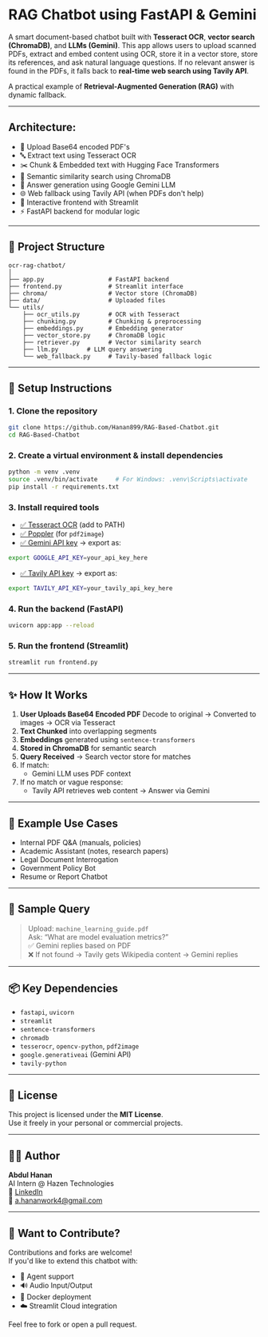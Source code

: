 
# RAG Chatbot using FastAPI & Gemini

A smart document-based chatbot built with **Tesseract OCR**, **vector search (ChromaDB)**, and **LLMs (Gemini)**. This app allows users to upload scanned PDFs, extract and embed content using OCR, store it in a vector store, store its references, and ask natural language questions. If no relevant answer is found in the PDFs, it falls back to **real-time web search using Tavily API**.

A practical example of **Retrieval-Augmented Generation (RAG)** with dynamic fallback.

---

## Architecture:

- 📄 Upload Base64 encoded PDF's 
- 🔤 Extract text using Tesseract OCR
- ✂️ Chunk & Embedded text with Hugging Face Transformers
- 🔎 Semantic similarity search using ChromaDB
- 🤖 Answer generation using Google Gemini LLM
- 🌐 Web fallback using Tavily API (when PDFs don't help)
- 💬 Interactive frontend with Streamlit
- ⚡ FastAPI backend for modular logic

---

## 📁 Project Structure

```text
ocr-rag-chatbot/
│
├── app.py                  # FastAPI backend
├── frontend.py             # Streamlit interface
├── chroma/                 # Vector store (ChromaDB)
├── data/                   # Uploaded files
└── utils/
    ├── ocr_utils.py        # OCR with Tesseract
    ├── chunking.py         # Chunking & preprocessing
    ├── embeddings.py       # Embedding generator
    ├── vector_store.py     # ChromaDB logic
    ├── retriever.py        # Vector similarity search
    ├── llm.py        # LLM query answering
    └── web_fallback.py     # Tavily-based fallback logic
```

---

## 🔧 Setup Instructions

### 1. Clone the repository

```bash
git clone https://github.com/Hanan899/RAG-Based-Chatbot.git
cd RAG-Based-Chatbot
```

### 2. Create a virtual environment & install dependencies

```bash
python -m venv .venv
source .venv/bin/activate     # For Windows: .venv\Scripts\activate
pip install -r requirements.txt
```

### 3. Install required tools

- [✅ Tesseract OCR](https://github.com/tesseract-ocr/tesseract) (add to PATH)
- [✅ Poppler](http://blog.alivate.com.au/poppler-windows/) (for `pdf2image`)
- [✅ Gemini API key](https://makersuite.google.com/app) → export as:

```bash
export GOOGLE_API_KEY=your_api_key_here
```

- [✅ Tavily API key](https://docs.tavily.com/) → export as:

```bash
export TAVILY_API_KEY=your_tavily_api_key_here
```

### 4. Run the backend (FastAPI)

```bash
uvicorn app:app --reload
```

### 5. Run the frontend (Streamlit)

```bash
streamlit run frontend.py
```

---

## ✨ How It Works

1. **User Uploads Base64 Encoded PDF** Decode to original → Converted to images → OCR via Tesseract  
2. **Text Chunked** into overlapping segments  
3. **Embeddings** generated using `sentence-transformers`  
4. **Stored in ChromaDB** for semantic search  
5. **Query Received** → Search vector store for matches  
6. If match:
   - Gemini LLM uses PDF context  
7. If no match or vague response:
   - Tavily API retrieves web content → Answer via Gemini

---

## 🧪 Example Use Cases

- Internal PDF Q&A (manuals, policies)
- Academic Assistant (notes, research papers)
- Legal Document Interrogation
- Government Policy Bot
- Resume or Report Chatbot

---

## 🧠 Sample Query

> Upload: `machine_learning_guide.pdf`  
> Ask: “What are model evaluation metrics?”  
> ✅ Gemini replies based on PDF  
> ❌ If not found → Tavily gets Wikipedia content → Gemini replies

---

## 📦 Key Dependencies

- `fastapi`, `uvicorn`
- `streamlit`
- `sentence-transformers`
- `chromadb`
- `tesserocr`, `opencv-python`, `pdf2image`
- `google.generativeai` (Gemini API)
- `tavily-python`

---

## 📄 License

This project is licensed under the **MIT License**.  
Use it freely in your personal or commercial projects.

---

## 👨‍💻 Author

**Abdul Hanan**  
AI Intern @ Hazen Technologies  
🔗 [LinkedIn](https://www.linkedin.com/in/abdul-hanan-2003-)  
📧 a.hananwork4@gmail.com

---

## 🤝 Want to Contribute?

Contributions and forks are welcome!  
If you'd like to extend this chatbot with:
- 🔁 Agent support
- 🔊 Audio Input/Output
- 🐳 Docker deployment
- ☁️ Streamlit Cloud integration

Feel free to fork or open a pull request.
